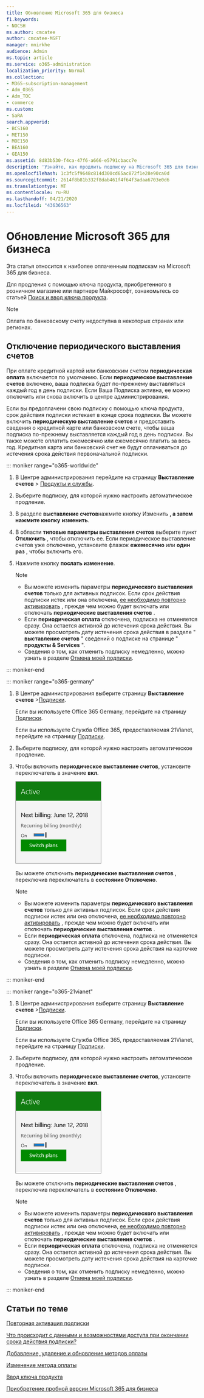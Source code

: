 ```yaml
---
title: Обновление Microsoft 365 для бизнеса
f1.keywords:
- NOCSH
ms.author: cmcatee
author: cmcatee-MSFT
manager: mnirkhe
audience: Admin
ms.topic: article
ms.service: o365-administration
localization_priority: Normal
ms.collection:
- M365-subscription-management
- Adm_O365
- Adm_TOC
- commerce
ms.custom:
- SaRA
search.appverid:
- BCS160
- MET150
- MOE150
- BEA160
- GEA150
ms.assetid: 8d83b530-f4ca-47f6-a666-e5791cbacc7e
description: 'Узнайте, как продлить подписку на Microsoft 365 для бизнеса с помощью ключа продукта, а также включить или отключить периодическую выставление счетов. '
ms.openlocfilehash: 1c3fc5f9648c814d300cd65ac872f1e28e90ca0d
ms.sourcegitcommit: 2614f8b81b332f8dab461f4f64f3adaa6703e0d6
ms.translationtype: MT
ms.contentlocale: ru-RU
ms.lasthandoff: 04/21/2020
ms.locfileid: "43636563"
---
```

# <a name="renew-microsoft-365-for-business"></a>Обновление Microsoft 365 для бизнеса

Эта статья относится к наиболее оплаченным подпискам на Microsoft 365 для бизнеса.
  
Для продления с помощью ключа продукта, приобретенного в розничном магазине или партнере Майкрософт, ознакомьтесь со статьей [Поиск и ввод ключа продукта](../enter-your-product-key.md).

> [!NOTE]
> Оплата по банковскому счету недоступна в некоторых странах или регионах.
  
## <a name="turn-recurring-billing-off-or-on"></a>Отключение периодического выставления счетов

При оплате кредитной картой или банковским счетом **периодическая оплата** включается по умолчанию. Если **периодическое выставление счетов** включено, ваша подписка будет по-прежнему выставляться каждый год в день подписки. Если Ваша Подписка активна, ее можно отключить или снова включить в центре администрирования.
  
Если вы предоплачени свою подписку с помощью ключа продукта, срок действия подписки истекает в конце срока подписки. Вы можете включить **периодическую выставление счетов** и предоставить сведения о кредитной карте или банковском счете, чтобы ваша подписка по-прежнему выставляется каждый год в день подписки. Вы также можете оплатить ежемесячно или ежемесячно платить за весь год. Кредитная карта или банковский счет не будут оплачиваться до истечения срока действия первоначальной подписки.

::: moniker range="o365-worldwide"


1. В Центре администрирования перейдите на страницу **Выставление счетов** \> <a href="https://go.microsoft.com/fwlink/p/?linkid=842054" target="_blank">Продукты и службы</a>.

2. Выберите подписку, для которой нужно настроить автоматическое продление.
 
3. В разделе **выставление счетов**нажмите кнопку Изменить **, а затем** **нажмите кнопку** **изменить**.

4. В области **типовые параметры выставления счетов** выберите пункт **Отключить** , чтобы отключить ее. Если периодическое выставление счетов уже отключено, установите флажок **ежемесячно** или **один раз** , чтобы включить его.

5. Нажмите кнопку **послать изменение**.

    > [!NOTE]
    > - Вы можете изменить параметры **периодического выставления счетов** только для активных подписок. Если срок действия подписки истек или она отключена, [ее необходимо повторно активировать](reactivate-your-subscription.md) , прежде чем можно будет включать или отключать **периодические выставления счетов** .
    > - Если **периодическая оплата** отключена, подписка не отменяется сразу. Она остается активной до истечения срока действия. Вы можете просмотреть дату истечения срока действия в разделе " **выставление счетов** " сведений о подписке на странице " **продукты & Services** ".
    > - Сведения о том, как отменить подписку немедленно, можно узнать в разделе [Отмена моей подписки](cancel-your-subscription.md).

::: moniker-end

::: moniker range="o365-germany"
  
1. В Центре администрирования выберите страницу **Выставление счетов** \><a href="https://go.microsoft.com/fwlink/p/?linkid=842054" target="_blank">Подписки</a>.

    Если вы используете Office 365 Germany, перейдите на страницу <a href="https://go.microsoft.com/fwlink/p/?linkid=847745" target="_blank">Подписки</a>.

    Если вы используете Служба Office 365, предоставляемая 21Vianet, перейдите на страницу <a href="https://go.microsoft.com/fwlink/p/?linkid=850626" target="_blank">Подписки</a>.

2. Выберите подписку, для которой нужно настроить автоматическое продление.
 
3. Чтобы включить **периодическое выставление счетов**, установите переключатель в значение **вкл**.

    ![Закрытие карточки подписки с включенной периодическим выставлением счетов.](../../media/984464dc-6b63-4b24-84e1-67f6c4b1d48e.png)
  
    Вы можете отключить **периодические выставления счетов** , переключив переключатель в **состояние Отключено**.

    > [!NOTE]
    > - Вы можете изменить параметры **периодического выставления счетов** только для активных подписок. Если срок действия подписки истек или она отключена, [ее необходимо повторно активировать](reactivate-your-subscription.md) , прежде чем можно будет включать или отключать **периодические выставления счетов** .
    > - Если **периодическая оплата** отключена, подписка не отменяется сразу. Она остается активной до истечения срока действия. Вы можете просмотреть дату истечения срока действия на карточке подписки.
    > - Сведения о том, как отменить подписку немедленно, можно узнать в разделе [Отмена моей подписки](cancel-your-subscription.md).

::: moniker-end

::: moniker range="o365-21vianet"
  
1. В Центре администрирования выберите страницу **Выставление счетов** \><a href="https://go.microsoft.com/fwlink/p/?linkid=842054" target="_blank">Подписки</a>.

    Если вы используете Office 365 Germany, перейдите на страницу <a href="https://go.microsoft.com/fwlink/p/?linkid=847745" target="_blank">Подписки</a>.

    Если вы используете Служба Office 365, предоставляемая 21Vianet, перейдите на страницу <a href="https://go.microsoft.com/fwlink/p/?linkid=850626" target="_blank">Подписки</a>.

2. Выберите подписку, для которой нужно настроить автоматическое продление.
 
3. Чтобы включить **периодическое выставление счетов**, установите переключатель в значение **вкл**.

    ![Закрытие карточки подписки с включенной периодическим выставлением счетов.](../../media/984464dc-6b63-4b24-84e1-67f6c4b1d48e.png)
  
    Вы можете отключить **периодические выставления счетов** , переключив переключатель в **состояние Отключено**.

    > [!NOTE]
    > - Вы можете изменить параметры **периодического выставления счетов** только для активных подписок. Если срок действия подписки истек или она отключена, [ее необходимо повторно активировать](reactivate-your-subscription.md) , прежде чем можно будет включать или отключать **периодические выставления счетов** .
    > - Если **периодическая оплата** отключена, подписка не отменяется сразу. Она остается активной до истечения срока действия. Вы можете просмотреть дату истечения срока действия на карточке подписки.
    > - Сведения о том, как отменить подписку немедленно, можно узнать в разделе [Отмена моей подписки](cancel-your-subscription.md).

::: moniker-end

## <a name="related-articles"></a>Статьи по теме

[Повторная активация подписки](reactivate-your-subscription.md)
  
[Что происходит с данными и возможностями доступа при окончании срока действия подписки?](what-if-my-subscription-expires.md)

[Добавление, удаление и обновление методов оплаты](../billing-and-payments/add-update-or-remove-credit-card-or-bank-account.md)

[Изменение метода оплаты](../billing-and-payments/change-payment-method.md)
  
[Ввод ключа продукта](../enter-your-product-key.md)
  
[Приобретение пробной версии Microsoft 365 для бизнеса](../buy-a-subscription-from-your-free-trial.md)
